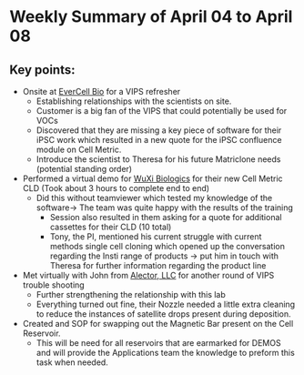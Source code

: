 # Weekly Summary of April 04 to April 08

## Key points:
- Onsite at [EverCell Bio](https://advancedinstruments.lightning.force.com/lightning/r/Account/0014x00000sbch1AAA/view) for a VIPS refresher
  - Establishing relationships with the scientists on site.
  - Customer is a big fan of the VIPS that could potentially be used for VOCs
  - Discovered that they are missing a key piece of software for their iPSC work which resulted in a new quote for the iPSC confluence module on Cell Metric.
  - Introduce the scientist to Theresa for his future Matriclone needs (potential standing order)
- Performed a virtual demo for [WuXi Biologics](https://advancedinstruments.lightning.force.com/lightning/r/Account/0014x00000sbcfDAAQ/view) for their new Cell Metric CLD (Took about 3 hours to complete end to end)
  - Did this without teamviewer which tested my knowledge of the software-> The team was quite happy with the results of the training
    - Session also resulted in them asking for a quote for additional cassettes for their CLD (10 total)
    - Tony, the PI, mentioned his current struggle with current methods single cell cloning which opened up the conversation regarding the Insti range of products -> put him in touch with Theresa for further information regarding the product line
- Met virtually with John from [Alector, LLC](https://advancedinstruments.lightning.force.com/lightning/r/Account/0014x00000h7qPFAAY/view) for another round of VIPS trouble shooting
  - Further strengthening the relationship with this lab
  - Everything turned out fine, their Nozzle needed a little extra cleaning to reduce the instances of satellite drops present during deposition.
- Created and SOP for swapping out the Magnetic Bar present on the Cell Reservoir.
  - This will be need for all reservoirs that are earmarked for DEMOS and will provide the Applications team the knowledge to preform this task when needed.
